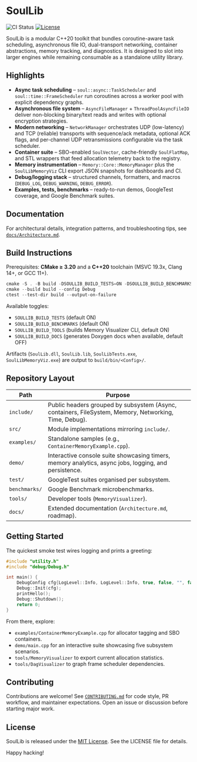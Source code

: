 # SoulLib

![CI Status](https://github.com/holy-bit/SoulLib/workflows/SoulLib%20CI/badge.svg)
[![License](https://img.shields.io/badge/license-MIT-blue.svg)](LICENSE)

SoulLib is a modular C++20 toolkit that bundles coroutine-aware task scheduling, asynchronous file IO, dual-transport networking, container abstractions, memory tracking, and diagnostics. It is designed to slot into larger engines while remaining consumable as a standalone utility library.

## Highlights

- **Async task scheduling** – `soul::async::TaskScheduler` and `soul::time::FrameScheduler` run coroutines across a worker pool with explicit dependency graphs.
- **Asynchronous file system** – `AsyncFileManager` + `ThreadPoolAsyncFileIO` deliver non-blocking binary/text reads and writes with optional encryption strategies.
- **Modern networking** – `NetworkManager` orchestrates UDP (low-latency) and TCP (reliable) transports with sequence/ack metadata, optional ACK flags, and per-channel UDP retransmissions configurable via the task scheduler.
- **Container suite** – SBO-enabled `SoulVector`, cache-friendly `SoulFlatMap`, and STL wrappers that feed allocation telemetry back to the registry.
- **Memory instrumentation** – `Memory::Core::MemoryManager` plus the `SoulLibMemoryViz` CLI export JSON snapshots for dashboards and CI.
- **Debug/logging stack** – structured channels, formatters, and macros (`DEBUG_LOG`, `DEBUG_WARNING`, `DEBUG_ERROR`).
- **Examples, tests, benchmarks** – ready-to-run demos, GoogleTest coverage, and Google Benchmark suites.

## Documentation

For architectural details, integration patterns, and troubleshooting tips, see [`docs/Architecture.md`](docs/Architecture.md).

## Build Instructions

Prerequisites: **CMake ≥ 3.20** and a **C++20** toolchain (MSVC 19.3x, Clang 14+, or GCC 11+).

```powershell
cmake -S . -B build -DSOULLIB_BUILD_TESTS=ON -DSOULLIB_BUILD_BENCHMARKS=ON -DSOULLIB_BUILD_TOOLS=ON
cmake --build build --config Debug
ctest --test-dir build --output-on-failure
```

Available toggles:

- `SOULLIB_BUILD_TESTS` (default ON)
- `SOULLIB_BUILD_BENCHMARKS` (default ON)
- `SOULLIB_BUILD_TOOLS` (builds Memory Visualizer CLI, default ON)
- `SOULLIB_BUILD_DOCS` (generates Doxygen docs when available, default OFF)

Artifacts (`SoulLib.dll`, `SoulLib.lib`, `SoulLibTests.exe`, `SoulLibMemoryViz.exe`) are output to `build/bin/<Config>/`.

## Repository Layout

| Path | Purpose |
|------|---------|
| `include/` | Public headers grouped by subsystem (Async, containers, FileSystem, Memory, Networking, Time, Debug). |
| `src/` | Module implementations mirroring `include/`. |
| `examples/` | Standalone samples (e.g., `ContainerMemoryExample.cpp`). |
| `demo/` | Interactive console suite showcasing timers, memory analytics, async jobs, logging, and persistence. |
| `test/` | GoogleTest suites organised per subsystem. |
| `benchmarks/` | Google Benchmark microbenchmarks. |
| `tools/` | Developer tools (`MemoryVisualizer`). |
| `docs/` | Extended documentation (`Architecture.md`, roadmap). |

## Getting Started

The quickest smoke test wires logging and prints a greeting:

```cpp
#include "utility.h"
#include "debug/Debug.h"

int main() {
    DebugConfig cfg{LogLevel::Info, LogLevel::Info, true, false, "", false, ""};
    Debug::Init(cfg);
    printHello();
    Debug::Shutdown();
    return 0;
}
```

From there, explore:

- `examples/ContainerMemoryExample.cpp` for allocator tagging and SBO containers.
- `demo/main.cpp` for an interactive suite showcasing five subsystem scenarios.
- `tools/MemoryVisualizer` to export current allocation statistics.
- `tools/DagVisualizer` to graph frame scheduler dependencies.

## Contributing

Contributions are welcome! See [`CONTRIBUTING.md`](CONTRIBUTING.md) for code style, PR workflow, and maintainer expectations. Open an issue or discussion before starting major work.

## License

SoulLib is released under the [MIT License](LICENSE). See the LICENSE file for details.

Happy hacking!
